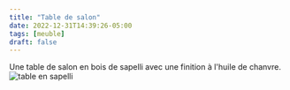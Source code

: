 ```yaml
---
title: "Table de salon"
date: 2022-12-31T14:39:26-05:00
tags: [meuble]
draft: false
---
```

Une table de salon en bois de sapelli avec une finition à l'huile de chanvre.
![table en sapelli](/images/meubles/table-sapelli.jpg)